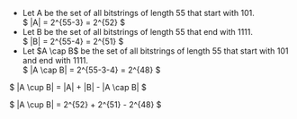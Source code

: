 <ul>
    <li>Let A be the set of all bitstrings of length 55 that start with 101. <br/>
    $ |A| = 2^{55-3} = 2^{52} $
    <li>Let B be the set of all bitstrings of length 55 that end with 1111. <br/>
    $ |B| = 2^{55-4} = 2^{51} $
    <li>Let $A \cap B$ be the set of all bitstrings of length 55 that start with 101 and end with 1111. <br/>
    $ |A \cap B| = 2^{55-3-4} = 2^{48} $
</ul>

$ |A \cup B| = |A| + |B| - |A \cap B| $

$ |A \cup B| = 2^{52} + 2^{51} - 2^{48} $
